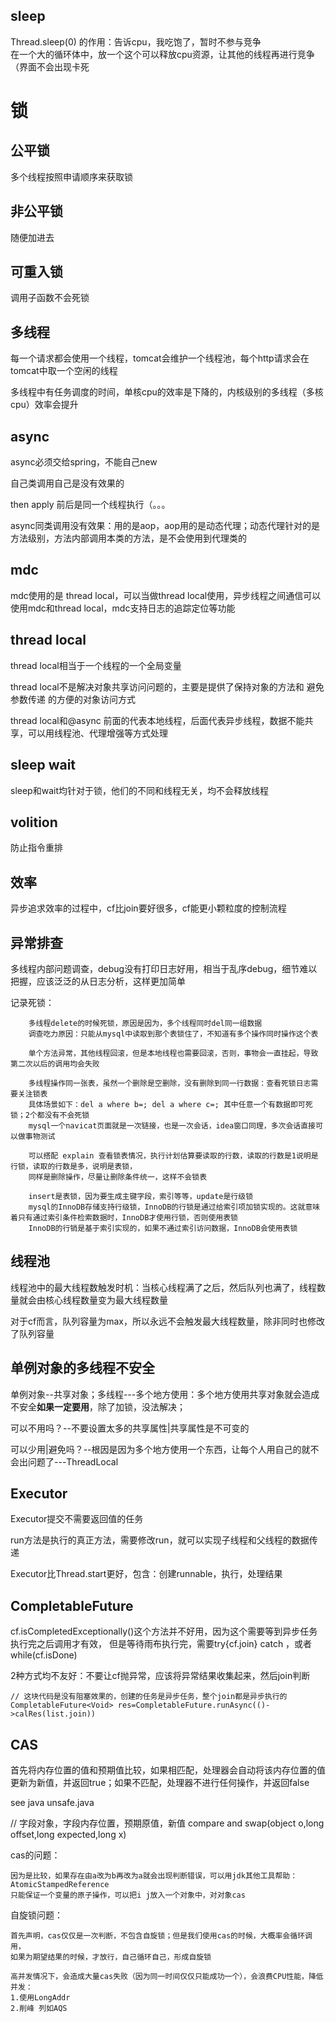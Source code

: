 ## sleep

Thread.sleep(0) 的作用：告诉cpu，我吃饱了，暂时不参与竞争\
在一个大的循环体中，放一个这个可以释放cpu资源，让其他的线程再进行竞争（界面不会出现卡死

# 锁

## 公平锁

多个线程按照申请顺序来获取锁

## 非公平锁

随便加进去

## 可重入锁

调用子函数不会死锁

## 多线程

每一个请求都会使用一个线程，tomcat会维护一个线程池，每个http请求会在tomcat中取一个空闲的线程

多线程中有任务调度的时间，单核cpu的效率是下降的，内核级别的多线程（多核cpu）效率会提升

## async

async必须交给spring，不能自己new

自己类调用自己是没有效果的

then apply 前后是同一个线程执行（。。。

async同类调用没有效果：用的是aop，aop用的是动态代理；动态代理针对的是方法级别，方法内部调用本类的方法，是不会使用到代理类的

## mdc

mdc使用的是 thread local，可以当做thread local使用，异步线程之间通信可以使用mdc和thread local，mdc支持日志的追踪定位等功能

## thread local

thread local相当于一个线程的一个全局变量

thread local不是解决对象共享访问问题的，主要是提供了保持对象的方法和 避免参数传递 的方便的对象访问方式

thread local和@async 前面的代表本地线程，后面代表异步线程，数据不能共享，可以用线程池、代理增强等方式处理

## sleep wait

sleep和wait均针对于锁，他们的不同和线程无关，均不会释放线程

## volition

防止指令重排

## 效率

异步追求效率的过程中，cf比join要好很多，cf能更小颗粒度的控制流程

## 异常排查

多线程内部问题调查，debug没有打印日志好用，相当于乱序debug，细节难以把握，应该泛泛的从日志分析，这样更加简单

记录死锁：

        多线程delete的时候死锁，原因是因为，多个线程同时del同一组数据
        调查吃力原因：只能从mysql中读取到那个表锁住了，不知道有多个操作同时操作这个表

        单个方法异常，其他线程回滚，但是本地线程也需要回滚，否则，事物会一直挂起，导致第二次以后的调用均会失败
        
        多线程操作同一张表，虽然一个删除是空删除，没有删除到同一行数据：查看死锁日志需要关注锁表
        具体场景如下：del a where b=; del a where c=; 其中任意一个有数据即可死锁；2个都没有不会死锁
        mysql一个navicat页面就是一次链接，也是一次会话，idea窗口同理，多次会话直接可以做事物测试

        可以搭配 explain 查看锁表情况，执行计划估算要读取的行数，读取的行数是1说明是行锁，读取的行数是多，说明是表锁，
        同样是删除操作，尽量让删除条件统一，这样不会锁表
        
        insert是表锁，因为要生成主键字段，索引等等，update是行级锁
        mysql的InnoDB存储支持行级锁，InnoDB的行锁是通过给索引项加锁实现的。这就意味着只有通过索引条件检索数据时，InnoDB才使用行锁，否则使用表锁
        InnoDB的行销是基于索引实现的，如果不通过索引访问数据，InnoDB会使用表锁
## 线程池

线程池中的最大线程数触发时机：当核心线程满了之后，然后队列也满了，线程数量就会由核心线程数量变为最大线程数量

对于cf而言，队列容量为max，所以永远不会触发最大线程数量，除非同时也修改了队列容量

## 单例对象的多线程不安全

单例对象--共享对象；多线程---多个地方使用：多个地方使用共享对象就会造成不安全**如果一定要用**，除了加锁，没法解决；

可以不用吗？--不要设置太多的共享属性|共享属性是不可变的

可以少用|避免吗？--根因是因为多个地方使用一个东西，让每个人用自己的就不会出问题了---ThreadLocal

## Executor

Executor提交不需要返回值的任务

run方法是执行的真正方法，需要修改run，就可以实现子线程和父线程的数据传递

Executor比Thread.start更好，包含：创建runnable，执行，处理结果

## CompletableFuture

cf.isCompletedExceptionally()这个方法并不好用，因为这个需要等到异步任务执行完之后调用才有效，
但是等待雨布执行完，需要try{cf.join} catch ，或者while(cf.isDone)

2种方式均不友好：不要让cf抛异常，应该将异常结果收集起来，然后join判断

    // 这块代码是没有阻塞效果的，创建的任务是异步任务，整个join都是异步执行的
    CompletableFuture<Void> res=CompletableFuture.runAsync(()->calRes(list.join))

## CAS

首先将内存位置的值和预期值比较，如果相匹配，处理器会自动将该内存位置的值更新为新值，并返回true；如果不匹配，处理器不进行任何操作，并返回false

see java unsafe.java

// 字段对象，字段内存位置，预期原值，新值
compare and swap(object o,long offset,long expected,long x)

cas的问题：

    因为是比较，如果存在由a改为b再改为a就会出现判断错误，可以用jdk其他工具帮助：AtomicStampedReference
    只能保证一个变量的原子操作，可以把i j放入一个对象中，对对象cas

自旋锁问题：

    首先声明，cas仅仅是一次判断，不包含自旋锁；但是我们使用cas的时候，大概率会循环调用，
    如果为期望结果的时候，才放行，自己循环自己，形成自旋锁
        
    高并发情况下，会造成大量cas失败（因为同一时间仅仅只能成功一个），会浪费CPU性能，降低并发：
    1.使用LongAddr
    2.削峰 列如AQS

